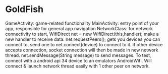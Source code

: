 ﻿# GoldFish
GameActivity: game-related functionality
MainActivity: entry point of your app, responsible for general app navigation
NetworkClass: for network connectivity
to start, WifiDirect net = new WifiDirect(this,handler);
make a new handler to receive data.
net.requestPeers(); gets you devices you can connect to, send one to 
net.connect(device) to connect to it. 
if other device accepts connection, socket connection will then be made in new network thread.
net.sendMessage(String message) to send messages.
To test, connect with a android api 34 device to an emulators AndroidWifi. Will connect & launch network thread easily with 1 other peer on network.
